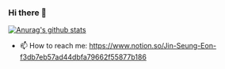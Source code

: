 ### Hi there 👋
 [![Anurag's github stats](https://github-readme-stats.vercel.app/api?username=mtjin)](https://github.com/anuraghazra/github-readme-stats)
- 📫 How to reach me: https://www.notion.so/Jin-Seung-Eon-f3db7eb57ad44dbfa79662f55877b186

